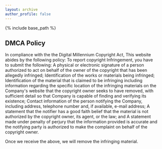 ```yaml
---
layout: archive
author_profile: false
---
```


{% include base_path %}

## DMCA Policy
In compliance with the the Digital Millennium Copyright Act, This website abides by the following policy:
To report copyright Infringement, you have to submit the following:
A physical or electronic signature of a person authorized to act on behalf of the owner of the copyright that has been allegedly infringed;
Identification of the works or materials being infringed;
Identification of the material that is claimed to be infringing including information regarding the specific location of the infringing materials on the Company's website that the copyright owner seeks to have removed, with sufficient detail so that Company is capable of finding and verifying its existence;
Contact information of the person notifying the Company, including address, telephone number and, if available, e-mail address;
A statement that the notifier has a good faith belief that the material is not authorized by the copyright owner, its agent, or the law; and
A statement made under penalty of perjury that the information provided is accurate and the notifying party is authorized to make the complaint on behalf of the copyright owner.

Once we receive the above, we will remove the infringing material.